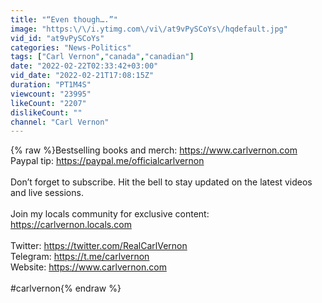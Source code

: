 ```yaml
---
title: "“Even though….”"
image: "https:\/\/i.ytimg.com\/vi\/at9vPySCoYs\/hqdefault.jpg"
vid_id: "at9vPySCoYs"
categories: "News-Politics"
tags: ["Carl Vernon","canada","canadian"]
date: "2022-02-22T02:33:42+03:00"
vid_date: "2022-02-21T17:08:15Z"
duration: "PT1M4S"
viewcount: "23995"
likeCount: "2207"
dislikeCount: ""
channel: "Carl Vernon"
---
```

{% raw %}Bestselling books and merch: <a rel="nofollow" target="blank" href="https://www.carlvernon.com">https://www.carlvernon.com</a><br />Paypal tip: <a rel="nofollow" target="blank" href="https://paypal.me/officialcarlvernon">https://paypal.me/officialcarlvernon</a><br /><br />Don’t forget to subscribe. Hit the bell to stay updated on the latest videos and live sessions.<br /><br />Join my locals community for exclusive content: <a rel="nofollow" target="blank" href="https://carlvernon.locals.com">https://carlvernon.locals.com</a><br /><br />Twitter: <a rel="nofollow" target="blank" href="https://twitter.com/RealCarlVernon">https://twitter.com/RealCarlVernon</a><br />Telegram: <a rel="nofollow" target="blank" href="https://t.me/carlvernon">https://t.me/carlvernon</a><br />Website: <a rel="nofollow" target="blank" href="https://www.carlvernon.com">https://www.carlvernon.com</a><br /><br />#carlvernon{% endraw %}
